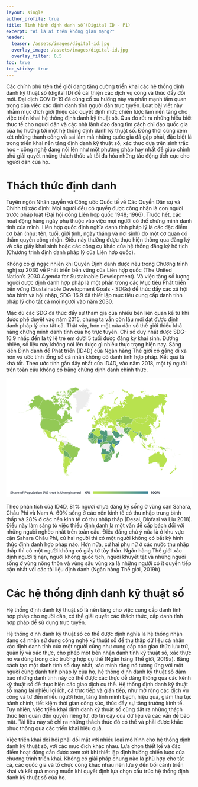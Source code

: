 ```yaml
---
layout: single
author_profile: true
title: Tình hình định danh số (Digital ID - P1)
excerpt: "Ai là ai trên không gian mạng?"
header:
  teaser: /assets/images/digital-id.jpg
  overlay_image: /assets/images/digital-id.jpg
  overlay_filter: 0.5
toc: true
toc_sticky: true
---
```


Các chính phủ trên thế giới đang tăng cường triển khai các hệ thống định danh kỹ thuật số (digital ID) để cải thiện các dịch vụ công và thúc đẩy đổi mới. Đại dịch COVID-19 đã củng cố xu hướng này và nhấn mạnh tầm quan trọng của việc xác định danh tính người dân trực tuyến. Loạt bài viết này nhằm mục đích giới thiệu các quyết định mức chiến lược làm nền tảng cho việc triển khai hệ thống định danh kỹ thuật số. Qua đó rút ra những hiểu biết thực tế cho người dân và các nhà lãnh đạo đang tìm cách chỉ đạo quốc gia của họ hướng tới một hệ thống định danh kỹ thuật số. Đồng thời cũng xem xét những thành công và sai lầm mà những quốc gia đã gặp phải, đặc biệt là trong triển khai nền tảng định danh kỹ thuật số, xác thực dựa trên sinh trắc học - công nghệ đang nổi lên như một phương pháp hay nhất để giúp chính phủ giải quyết những thách thức và tối đa hóa những tác động tích cực cho người dân của họ.

# Thách thức định danh

Tuyên ngôn Nhân quyền và Công ước Quốc tế về Các Quyền Dân sự và Chính trị xác định: Mọi người đều có quyền được công nhận là con người trước pháp luật (Đại hội đồng Liên hợp quốc 1948; 1966). Trước hết, các hoạt động hàng ngày phụ thuộc vào việc mọi người có thể chứng minh danh tính của mình. Liên hợp quốc định nghĩa danh tính pháp lý là các đặc điểm cơ bản (như: tên, tuổi, giới tính, ngày tháng và nơi sinh) do một cơ quan có thẩm quyền công nhận. Điều này thường được thực hiện thông qua đăng ký và cấp giấy khai sinh hoặc các công cụ khác của hệ thống đăng ký hộ tịch (Chương trình định danh pháp lý của Liên hợp quốc).

Không có gì ngạc nhiên khi Quyền Định danh được nêu trong Chương trình nghị sự 2030 về Phát triển bền vững của Liên hợp quốc (The United Nation’s 2030 Agenda for Sustainable Development). Và việc tăng số lượng người được định danh hợp pháp là một phần trong các Mục tiêu Phát triển bền vững (Sustainable Development Goals - SDGs) để thúc đẩy các xã hội hòa bình và hội nhập, SDG-16.9 đã thiết lập mục tiêu cung cấp danh tính pháp lý cho tất cả mọi người vào năm 2030.

Mặc dù các SDG đã thúc đẩy sự tham gia của nhiều bên liên quan kể từ khi được phê duyệt vào năm 2015, chúng ta vẫn còn lâu mới đạt được định danh pháp lý cho tất cả. Thật vậy, hơn một nửa dân số thế giới thiếu khả năng chứng minh danh tính của họ trực tuyến. Chỉ số duy nhất được SDG-16.9 nhắc đến là tỷ lệ trẻ em dưới 5 tuổi được đăng ký khai sinh. Đương nhiên, số liệu này không nói lên được gì nhiều thực trạng hiện nay. Sáng kiến ​​Định danh để Phát triển (ID4D) của Ngân hàng Thế giới cố gắng đi xa hơn và ước tính tổng số cá nhân không có danh tính hợp pháp. Kết quả là khá tốt. Theo ước tính gần đây nhất của ID4D, vào năm 2018, một tỷ người trên toàn cầu không có bằng chứng định danh chính thức.

![Unregistered population](/assets/images/unregistered-population.png?raw=true)

Theo phân tích của ID4D, 81% người chưa đăng ký sống ở vùng cận Sahara, Châu Phi và Nam Á. 60% sống ở các nền kinh tế có thu nhập trung bình thấp và 28% ở các nền kinh tế có thu nhập thấp (Desai, Diofasi và Liu 2018). Điều này làm sáng tỏ việc thiếu định danh là một vấn đề cấp bách đối với những người nghèo nhất trên toàn cầu. Điều đáng chú ý nữa là ở khu vực cận Sahara Châu Phi, cứ hai người thì có một người không có bất kỳ hình thức định danh hợp pháp nào. Hơn nữa, cứ hai phụ nữ ở các nước thu nhập thấp thì có một người không có giấy tờ tùy thân. Ngân hàng Thế giới xác định người tị nạn, người không quốc tịch, người khuyết tật và những người sống ở vùng nông thôn và vùng sâu vùng xa là những người có ít quyền tiếp cận nhất với các tài liệu định danh (Ngân hàng Thế giới, 2019b).

# Các hệ thống định danh kỹ thuật số

Hệ thống định danh kỹ thuật số là nền tảng cho việc cung cấp danh tính hợp pháp cho người dân, có thể giải quyết các thách thức, cấp danh tính hợp pháp để sử dụng trực tuyến.

Hệ thống định danh kỹ thuật số có thể được định nghĩa là hệ thống nhận dạng cá nhân sử dụng công nghệ kỹ thuật số để thu thập dữ liệu cá nhân xác định danh tính của một người cũng như cung cấp các giao thức lưu trữ, quản lý và xác thực, cho phép một bên nhận danh tính kỹ thuật số, xác thực nó và dùng trong các trường hợp cụ thể (Ngân hàng Thế giới, 2019a). Bằng cách tạo một danh tính số duy nhất, xác minh rằng nó tương ứng với một người cùng danh tính pháp lý của họ, hệ thống định danh kỹ thuật số đảm bảo những danh tính này có thể được xác thực dễ dàng thông qua các kênh kỹ thuật số để thực hiện các giao dịch cụ thể. Hệ thống định danh kỹ thuật số mang lại nhiều lợi ích, cả trực tiếp và gián tiếp, như mở rộng các dịch vụ công và tư đến nhiều người hơn, tăng tính minh bạch, hiệu quả, giảm thủ tục hành chính, tiết kiệm thời gian công sức, thúc đẩy sự tăng trưởng kinh tế. Tuy nhiên, việc triển khai định danh kỹ thuật số cũng đặt ra những thách thức liên quan đến quyền riêng tư, độ tin cậy của dữ liệu và các vấn đề bảo mật. Tài liệu này sẽ chỉ ra những thách thức đó có thể và phải được khắc phục thông qua các triển khai hiệu quả.

Việc triển khai đòi hỏi phải đối mặt với nhiều loại mô hình cho hệ thống định danh kỹ thuật số, với các mục đích khác nhau. Lựa chọn thiết kế và đặc điểm hoạt động cần được xem xét khi thiết lập định hướng chiến lược của chương trình triển khai. Không có giải pháp chung nào là phù hợp cho tất cả, các quốc gia và tổ chức công khác nhau nên lưu ý đến bối cảnh triển khai và kết quả mong muốn khi quyết định lựa chọn cấu trúc hệ thống định danh kỹ thuật số của họ.
